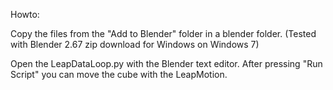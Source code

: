 Howto:

Copy the files from the "Add to Blender" folder in a blender folder. (Tested with Blender 2.67 zip download for Windows on Windows 7)

Open the LeapDataLoop.py with the Blender text editor. After pressing "Run Script" you can move the cube with the LeapMotion.


